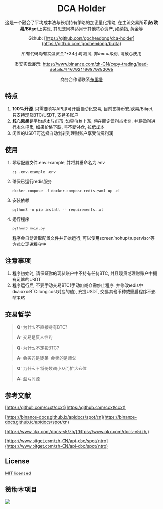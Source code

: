 <div align="center">
<h1> DCA Holder </h1>

这是一个融合了平均成本法与长期持有策略的加密量化策略, 在主流交易所**币安/欧易/Bitget**上实现, 其思想同样适用于其他核心资产, 如纳指, 黄金等

Github: [https://github.com/gochendong/dca-holder](https://github.com/gochendong/bulita)

所有代码均有实盘资金7*24小时测试, 非demo级别, 请放心使用

币安实盘展示: https://www.binance.com/zh-CN/copy-trading/lead-details/4467924166879352065

商务合作请联系[布里塔](https://chat.bulita.net)

</div>

## 特点

1. **100%开源**, 只需要填写API即可开启自动化交易, 目前支持币安/欧易/Bitget, 只支持现货BTC/USDT, 支持多账户
2. **核心思想**是平均成本与屯币, 如果价格上涨, 将在固定盈利点卖出, 并将盈利进行永久屯币, 如果价格下跌, 将不断补仓, 拉低成本
3. 闲置的USDT可选择自动划转到理财账户享受借贷利润

## 使用

1. 填写配置文件.env.example, 并将其重命名为.env
   ```
   cp .env.example .env
   ```
2. 确保已运行redis服务
   ```
   docker-compose -f docker-compose-redis.yaml up -d
   ```
3. 安装依赖 
    ```
    python3 -m pip install -r requirements.txt 
    ```
4. 运行程序
    ```
    python3 main.py
    ```
   程序会自动读取配置文件并开始运行, 可以使用screen/nohup/supervisor等方式实现进程守护

## 注意事项
1. 程序初始时, 请保证你的现货账户中不持有任何BTC, 并且现货或理财账户中拥有足够的USDT
2. 程序运行后, 不要手动交易BTC(手动加减仓需停止程序, 并修改redis中dca:xxx:BTC:long:cost对应的值), 充提USDT, 交易其他币种或重启程序不影响策略

## 交易哲学
>**Q:** 为什么不直接持有BTC?
> 
>**A:** 交易是反人性的

>**Q:** 为什么不定投BTC?
> 
>**A:** 会买的是徒弟, 会卖的是师父

>**Q:** 为什么不将份数调小从而扩大仓位
>
>**A:** 盈亏同源

## 参考文献

[https://github.com/ccxt/ccxt](https://github.com/ccxt/ccxt)

[https://binance-docs.github.io/apidocs/spot/cn](https://binance-docs.github.io/apidocs/spot/cn)

[https://www.okx.com/docs-v5/zh/](https://www.okx.com/docs-v5/zh/)

[https://www.bitget.com/zh-CN/api-doc/spot/intro](https://www.bitget.com/zh-CN/api-doc/spot/intro)

## License

[MIT licensed](./LICENSE)

## 赞助本项目

![](https://docs.bulita.net/media/202412/usdt_1733018911.png)